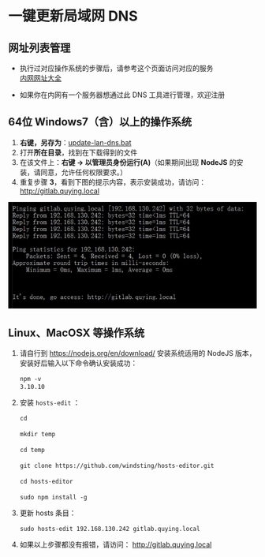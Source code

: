 # 一键更新局域网 DNS

## 网址列表管理
- 执行过对应操作系统的步骤后，请参考这个页面访问对应的服务  
  [内网网址大全](http://gitlab.quying.local/wangg/hosts-edit/blob/feature/quying-dns/asset/host_list.md)

- 如果你在内网有一个服务器想通过此 DNS 工具进行管理，欢迎注册

## 64位 Windows7（含）以上的操作系统

1. **右键，另存为**：[update-lan-dns.bat](http://192.168.130.242:10080/wangg/hosts-edit/raw/feature/quying-dns/asset/update-lan-dns.bat)
1. 打开**所在目录**，找到在下载得到的文件
1. 在该文件上：**右键 -> 以管理员身份运行(A)**（如果期间出现 **NodeJS** 的安装，请同意，允许任何权限要求。）
1. 重复步骤 **3**，看到下图的提示内容，表示安装成功，请访问： http://gitlab.quying.local

![Succeed](update-lan-dns-succeed.jpg)

## Linux、MacOSX 等操作系统

1. 请自行到 https://nodejs.org/en/download/ 安装系统适用的 NodeJS 版本，安装好后输入以下命令确认安装成功：

    ```shell
    npm -v
    3.10.10
    ```

1. 安装 `hosts-edit` ：

    ```shell
    cd

    mkdir temp

    cd temp

    git clone https://github.com/windsting/hosts-editor.git

    cd hosts-editor

    sudo npm install -g
    ```

1. 更新 hosts 条目：

    ```shell
    sudo hosts-edit 192.168.130.242 gitlab.quying.local
    ```

1. 如果以上步骤都没有报错，请访问： http://gitlab.quying.local
